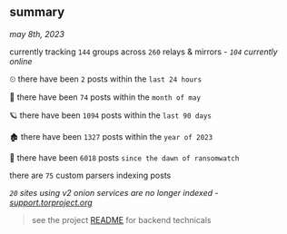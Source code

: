 
## summary
_may 8th, 2023_

currently tracking `144` groups across `260` relays & mirrors - _`104` currently online_

⏲ there have been `2` posts within the `last 24 hours`

🦈 there have been `74` posts within the `month of may`

🪐 there have been `1094` posts within the `last 90 days`

🏚 there have been `1327` posts within the `year of 2023`

🦕 there have been `6018` posts `since the dawn of ransomwatch`

there are `75` custom parsers indexing posts

_`20` sites using v2 onion services are no longer indexed - [support.torproject.org](https://support.torproject.org/onionservices/v2-deprecation/)_

> see the project [README](https://github.com/joshhighet/ransomwatch#ransomwatch--) for backend technicals
